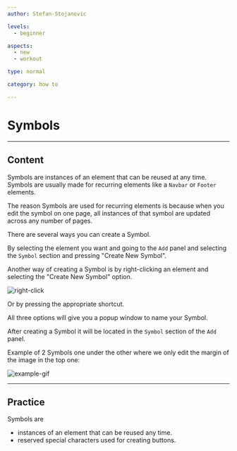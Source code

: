 ```yaml
---
author: Stefan-Stojanovic

levels:
  - beginner

aspects:
  - new
  - workout

type: normal

category: how to

---
```


# Symbols

---
## Content


Symbols are instances of an element that can be reused at any time. Symbols are usually made for recurring elements like a `Navbar` or `Footer` elements.

The reason Symbols are used for recurring elements is because when you edit the symbol on one page, all instances of that symbol are updated across any number of pages.

There are several ways you can create a Symbol.

By selecting the element you want and going to the `Add` panel and selecting the `Symbol` section and pressing "Create New Symbol".

Another way of creating a Symbol is by right-clicking an element and selecting the "Create New Symbol" option.

![right-click](https://img.enkipro.com/715d883a1ae19312f8ad91e81072f488.png)

Or by pressing the appropriate shortcut.

All three options will give you a popup window to name your Symbol.

After creating a Symbol it will be located in the `Symbol` section of the `Add` panel.

Example of 2 Symbols one under the other where we only edit the margin of the image in the top one:

![example-gif](https://img.enkipro.com/f6eec6f636d18afe9d05896edb756ac7.gif)

---
## Practice

Symbols are 

* instances of an element that can be reused any time.
* reserved special characters used for creating buttons.